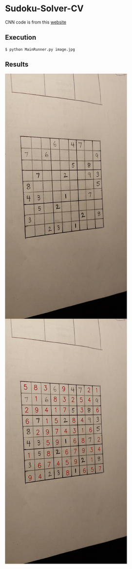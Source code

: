 # Sudoku-Solver-CV
 
CNN code is from this [website](https://towardsdatascience.com/mnist-handwritten-digits-classification-using-a-convolutional-neural-network-cnn-af5fafbc35e9#_=_)


## Execution
```
$ python MainRunner.py image.jpg
```

## Results
<img src="test10.jpg" align="left" height="800" width="400">
<img src="solution.jpg" align="left" height="800" width="400">
